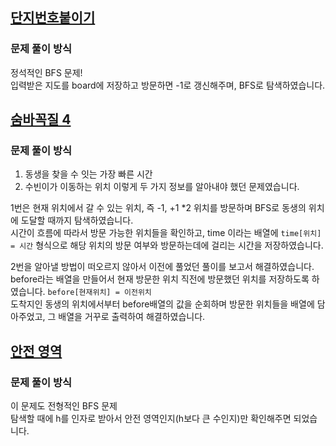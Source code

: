## [단지번호붙이기](https://www.acmicpc.net/problem/2667)
### 문제 풀이 방식
정석적인 BFS 문제!  
입력받은 지도를 board에 저장하고 방문하면 -1로 갱신해주며, BFS로 탐색하였습니다.


## [숨바꼭질 4](https://www.acmicpc.net/problem/13913)
### 문제 풀이 방식
1. 동생을 찾을 수 잇는 가장 빠른 시간
2. 수빈이가 이동하는 위치
이렇게 두 가지 정보를 알아내야 했던 문제였습니다.

1번은 현재 위치에서 갈 수 있는 위치, 즉 -1, +1 *2 위치를 방문하며 BFS로 동생의 위치에 도달할 때까지 탐색하였습니다.  
시간이 흐름에 따라서 방문 가능한 위치들을 확인하고, time 이라는 배열에 `time[위치] = 시간` 형식으로 해당 위치의 방문 여부와 방문하는데에 걸리는 시간을 저장하였습니다.

2번을 알아낼 방법이 떠오르지 않아서 이전에 풀었던 풀이를 보고서 해결하였습니다.  
before라는 배열을 만들어서 현재 방문한 위치 직전에 방문했던 위치를 저장하도록 하였습니다. `before[현재위치] = 이전위치`  
도착지인 동생의 위치에서부터 before배열의 값을 순회하며 방문한 위치들을 배열에 담아주었고, 그 배열을 거꾸로 출력하여 해결하였습니다.


## [안전 영역](https://www.acmicpc.net/problem/2468)
### 문제 풀이 방식
이 문제도 전형적인 BFS 문제  
탐색할 때에 h를 인자로 받아서 안전 영역인지(h보다 큰 수인지)만 확인해주면 되었습니다.
